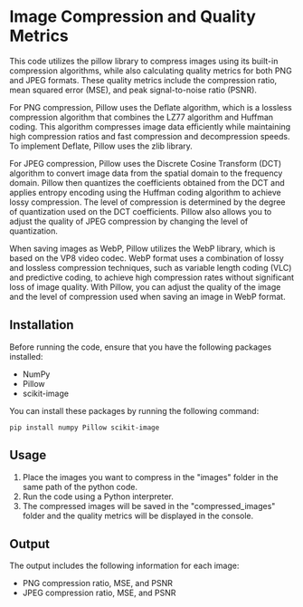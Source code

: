 # Image Compression and Quality Metrics

This code utilizes the pillow library to compress images using its built-in compression algorithms, while also calculating quality metrics for both PNG and JPEG formats. These quality metrics include the compression ratio, mean squared error (MSE), and peak signal-to-noise ratio (PSNR).

For PNG compression, Pillow uses the Deflate algorithm, which is a lossless compression algorithm that combines the LZ77 algorithm and Huffman coding. This algorithm compresses image data efficiently while maintaining high compression ratios and fast compression and decompression speeds. To implement Deflate, Pillow uses the zlib library.

For JPEG compression, Pillow uses the Discrete Cosine Transform (DCT) algorithm to convert image data from the spatial domain to the frequency domain. Pillow then quantizes the coefficients obtained from the DCT and applies entropy encoding using the Huffman coding algorithm to achieve lossy compression. The level of compression is determined by the degree of quantization used on the DCT coefficients. Pillow also allows you to adjust the quality of JPEG compression by changing the level of quantization.

When saving images as WebP, Pillow utilizes the WebP library, which is based on the VP8 video codec. WebP format uses a combination of lossy and lossless compression techniques, such as variable length coding (VLC) and predictive coding, to achieve high compression rates without significant loss of image quality. With Pillow, you can adjust the quality of the image and the level of compression used when saving an image in WebP format.


## Installation

Before running the code, ensure that you have the following packages installed:

* NumPy
* Pillow
* scikit-image

You can install these packages by running the following command:

```
pip install numpy Pillow scikit-image
```


## Usage

1. Place the images you want to compress in the "images" folder in the same path of the python code.
2. Run the code using a Python interpreter.
3. The compressed images will be saved in the "compressed_images" folder and the quality metrics will be displayed in the console.


## Output

The output includes the following information for each image:

* PNG compression ratio, MSE, and PSNR
* JPEG compression ratio, MSE, and PSNR


